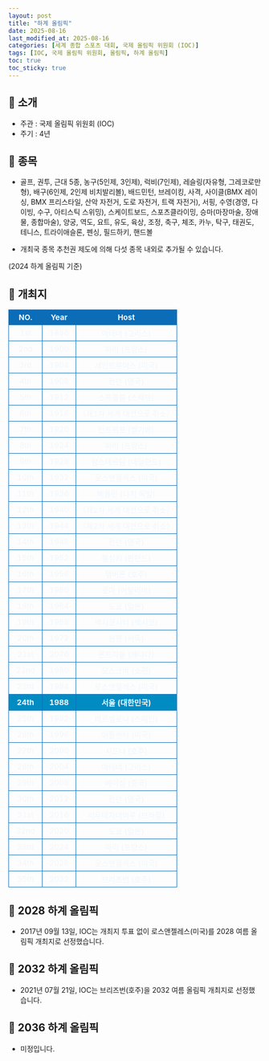 ```yaml
---
layout: post
title: "하계 올림픽"
date: 2025-08-16
last_modified_at: 2025-08-16
categories: [세계 종합 스포츠 대회, 국제 올림픽 위원회 (IOC)]
tags: [IOC, 국제 올림픽 위원회, 올림픽, 하계 올림픽]
toc: true
toc_sticky: true
---
```

<style>
    /* 테이블 서식 */
    table {
        width: 100%;
        border-collapse: collapse;
        font-size: 15px;
        color: #f0f6fc;
      }
      th, td {
        border: 1px solid #0B6DB7;
        padding: 5px;
        text-align: center;
        font-weight: normal;
      }
</style>
## 📜 소개
* 주관 : 국제 올림픽 위원회 (IOC)
* 주기 : 4년

## 📜 종목
* 골프, 권투, 근대 5종, 농구(5인제, 3인제), 럭비(7인제), 레슬링(자유형, 그레코로만형), 배구(6인제, 2인제 비치발리볼), 배드민턴, 브레이킹, 사격, 사이클(BMX 레이싱, BMX 프리스타일, 산악 자전거, 도로 자전거, 트랙 자전거), 서핑, 수영(경영, 다이빙, 수구, 아티스틱 스위밍), 스케이트보드, 스포츠클라이밍, 승마(마장마술, 장애물, 종합마술), 양궁, 역도, 요트, 유도, 육상, 조정, 축구, 체조, 카누, 탁구, 태권도, 테니스, 트라이애슬론, 펜싱, 필드하키, 핸드볼

* 개최국 종목 추천권 제도에 의해 다섯 종목 내외로 추가될 수 있습니다.

(2024 하계 올림픽 기준)

## 📜 개최지
<html>

<head>
    <meta charset="UTF-8">
</head>

<body>
    <table>
        <tr style="background: #0B6DB7;">
            <th style="width: 20%; font-weight: bold;">NO.</th>
            <th style="width: 20%; font-weight: bold;">Year</th>
            <th style="width: 60%; font-weight: bold;">Host</th>
        </tr>
        <tr>
            <th>1st</th>
            <th>1896</th>
            <th>아테네 (그리스)</th>
        </tr>
        <tr>
            <th>2nd</th>
            <th>1900</th>
            <th>파리 (프랑스)</th>
        </tr>
        <tr>
            <th>3rd</th>
            <th>1904</th>
            <th>세인트루이스 (미국)</th>
        </tr>
        <tr>
            <th>4th</th>
            <th>1908</th>
            <th>런던 (영국)</th>
        </tr>
        <tr>
            <th>5th</th>
            <th>1912</th>
            <th>스톡홀름 (스웨덴)</th>
        </tr>
        <tr>
            <th>6th</th>
            <th>1916</th>
            <th>〈제1차 세계 대전으로 취소〉</th>
        </tr>
        <tr>
            <th>7th</th>
            <th>1920</th>
            <th>안트위프 (벨기에)</th>
        </tr>
        <tr>
            <th>8th</th>
            <th>1924</th>
            <th>파리 (프랑스)</th>
        </tr>
        <tr>
            <th>9th</th>
            <th>1928</th>
            <th>암스테르담 (네덜란드)</th>
        </tr>
        <tr>
            <th>10th</th>
            <th>1932</th>
            <th>로스앤젤레스 (미국)</th>
        </tr>
        <tr>
            <th>11th</th>
            <th>1936</th>
            <th>베를린 (나치 독일)</th>
        </tr>
        <tr>
            <th>12th</th>
            <th>1940</th>
            <th>〈제2차 세계 대전으로 취소〉</th>
        </tr>
        <tr>
            <th>13th</th>
            <th>1944</th>
            <th>〈제2차 세계 대전으로 취소〉</th>
        </tr>
        <tr>
            <th>14th</th>
            <th>1948</th>
            <th>런던 (영국)</th>
        </tr>
        <tr>
            <th>15th</th>
            <th>1952</th>
            <th>헬싱키 (핀란드)</th>
        </tr>
        <tr>
            <th>16th</th>
            <th>1956</th>
            <th>멜버른 (호주)</th>
        </tr>
        <tr>
            <th>17th</th>
            <th>1960</th>
            <th>로마 (이탈리아)</th>
        </tr>
        <tr>
            <th>18th</th>
            <th>1964</th>
            <th>도쿄 (일본)</th>
        </tr>
        <tr>
            <th>19th</th>
            <th>1968</th>
            <th>멕시코시티 (멕시코)</th>
        </tr>
        <tr>
            <th>20th</th>
            <th>1972</th>
            <th>윈헨 (서독)</th>
        </tr>
        <tr>
            <th>21st</th>
            <th>2076</th>
            <th>몬트리올 (캐나다)</th>
        </tr>
        <tr>
            <th>22nd</th>
            <th>1980</th>
            <th>모스크바 (소련)</th>
        </tr>
        <tr>
            <th>23rd</th>
            <th>1984</th>
            <th>로스앤젤레스 (미국)</th>
        </tr>
        <tr style="background: #008CC3;">
            <th style="font-weight: bold;">24th</th>
            <th style="font-weight: bold;">1988</th>
            <th style="font-weight: bold;">서울 (대한민국)</th>
        </tr>
        <tr>
            <th>25th</th>
            <th>1992</th>
            <th>바르셀로나 (스페인)</th>
        </tr>
        <tr>
            <th>26th</th>
            <th>1996</th>
            <th>애틀랜타 (미국)</th>
        </tr>
        <tr>
            <th>27th</th>
            <th>2000</th>
            <th>시드니 (호주)</th>
        </tr>
        <tr>
            <th>28th</th>
            <th>2004</th>
            <th>아테네 (그리스)</th>
        </tr>
        <tr>
            <th>29th</th>
            <th>2008</th>
            <th>베이징 (중국)</th>
        </tr>
        <tr>
            <th>30th</th>
            <th>2012</th>
            <th>런던 (영국)</th>
        </tr>
        <tr>
            <th>31st</th>
            <th>2016</th>
            <th>리우데자네이루 (브라질)</th>
        </tr>
        <tr>
            <th>32nd</th>
            <th>2020</th>
            <th>도쿄 (일본)</th>
        </tr>
        <tr>
            <th>33rd</th>
            <th>2024</th>
            <th>파리 (프랑스)</th>
        </tr>
        <tr>
            <th>34th</th>
            <th>2028</th>
            <th>로스앤젤레스 (미국)</th>
        </tr>
        <tr>
            <th>35th</th>
            <th>2032</th>
            <th>브리즈번 (호주)</th>
        </tr>
    </table>
</body>

</html>

## 📜 2028 하계 올림픽
* 2017년 09월 13일, IOC는 개최지 투표 없이 로스앤젤레스(미국)를 2028 여름 올림픽 개최지로 선정했습니다.

## 📜 2032 하계 올림픽
* 2021년 07월 21일, IOC는 브리즈번(호주)을 2032 여름 올림픽 개최지로 선정했습니다.

## 📜 2036 하계 올림픽
* 미정입니다.
